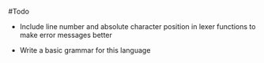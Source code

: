 #Todo

- Include line number and absolute character position in lexer functions to make error messages better

- Write a basic grammar for this language